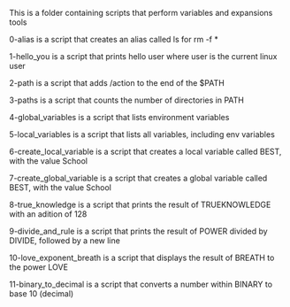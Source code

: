 This is a folder containing scripts that perform variables and expansions tools

0-alias is a script that creates an alias called ls for rm -f *

1-hello_you is a script that prints hello user where user is the current linux user

2-path is a script that adds /action to the end of the $PATH

3-paths is a script that counts the number of directories in PATH

4-global_variables is a script that lists environment variables

5-local_variables is a script that lists all variables, including env variables

6-create_local_variable is a script that creates a local variable called BEST, with the value School

7-create_global_variable is a script that creates a global variable called BEST, with the value School

8-true_knowledge is a script that prints the result of TRUEKNOWLEDGE with an adition of 128

9-divide_and_rule is a script that prints the result of POWER divided by DIVIDE, followed by a new line

10-love_exponent_breath is a script that displays the result of BREATH to the power LOVE

11-binary_to_decimal is a script that converts a number within BINARY to base 10 (decimal)

